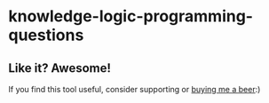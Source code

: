 # knowledge-logic-programming-questions

## Like it? Awesome!
If you find this tool useful, consider supporting or [buying me a beer](https://www.paypal.me/garciparedes/2):)
